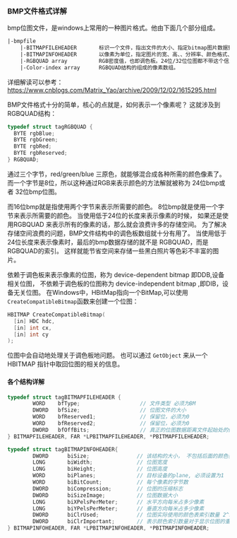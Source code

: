 ### BMP文件格式详解

bmp位图文件，是windows上常用的一种图片格式。他由下面几个部分组成。

```html
|-bmpfile
    |-BITMAPFILEHEADER       标识一个文件，指出文件的大小、指定bitmap图片数据到该头第一个字节的偏移
    |-BITMAPINFOHEADER       以像素为单位，指定图片的宽、高、、分辨率、颜色格式、是否压缩以及压缩格式。bitmap数据大小
    |-RGBQUAD array          RGB密度值，也即调色板。24位/32位位图都不带这个信息。小于24位的会有调色板。
    |-Color-index array      RGBQUAD结构的组成的像素数组。
```

详细解读可以参考：https://www.cnblogs.com/Matrix_Yao/archive/2009/12/02/1615295.html

BMP文件格式十分的简单，核心的点就是，如何表示一个像素呢？ 这就涉及到 RGBQUAD结构：

```c++
typedef struct tagRGBQUAD {
  BYTE rgbBlue;
  BYTE rgbGreen;
  BYTE rgbRed;
  BYTE rgbReserved;
} RGBQUAD;
```

通过三个字节，red/green/blue 三原色，就能够混合成各种所需的颜色像素了。 而一个字节是8位，所以这种通过RGB来表示颜色的方法解就被称为 24位bmp或者
32位bmp位图。

而16位bmp就是指使用两个字节来表示所需要的颜色。 8位bmp就是使用一个字节来表示所需要的颜色。 当使用低于24位的长度来表示像素的时候， 如果还是使用RGBQUAD
来表示所有的像素的话，那么就会浪费许多的存储空间。 为了解决存储空间浪费的问题，BMP文件结构中的调色板数组就十分有用了。 当使用低于24位长度来表示像素时，最后的bmp数据存储的就不是 RGBQUAD，而是RGBQUAD的索引。
这样就能节省空间来存储一些黑白照片等色彩不丰富的图片。

依赖于调色板来表示像素的位图，称为 device-dependent bitmap  即DDB,设备相关位图， 不依赖于调色板的位图称为 device-independent bitmap ,即DIB，设备无关位图。 在Windows中，HBitMap指向一个BitMap,可以使用
`CreateCompatibleBitmap`函数来创建一个位图：

```c++
HBITMAP CreateCompatibleBitmap(
  [in] HDC hdc,
  [in] int cx,
  [in] int cy
);
```
位图中会自动地处理关于调色板地问题。 也可以通过 `GetObject` 来从一个HBITMAP 指针中取回位图的相关的信息。


#### 各个结构详解

```c++
typedef struct tagBITMAPFILEHEADER {
        WORD    bfType;                   // 文件类型 必须为BM
        DWORD   bfSize;                   // 位图文件的大小
        WORD    bfReserved1;              // 保留位，必须为0
        WORD    bfReserved2;              // 保留位，必须为0
        DWORD   bfOffBits;                // 真正的位图数据距离文件起始处的偏移。
} BITMAPFILEHEADER, FAR *LPBITMAPFILEHEADER, *PBITMAPFILEHEADER;
```

```c++
typedef struct tagBITMAPINFOHEADER{
        DWORD      biSize;               // 该结构的大小， 不包括后面的颜色表（调色板）的大小
        LONG       biWidth;              // 位图宽度
        LONG       biHeight;             // 位图高度
        WORD       biPlanes;             // 目标设备的plane, 必须设置为1
        WORD       biBitCount;           // 每个像素的字节数
        DWORD      biCompression;        // 位图的压缩标志
        DWORD      biSizeImage;          // 位图数据大小
        LONG       biXPelsPerMeter;      // 水平方向每米占多少像素 
        LONG       biYPelsPerMeter;      // 垂直方向每米占多少像素
        DWORD      biClrUsed;            // 位图实际使用的颜色表索引数量 2^n  n为位数   
        DWORD      biClrImportant;       // 表示颜色索引数量对于显示位图的重要程度，如果为0则所有颜色都重要
} BITMAPINFOHEADER, FAR *LPBITMAPINFOHEADER, *PBITMAPINFOHEADER;
```





